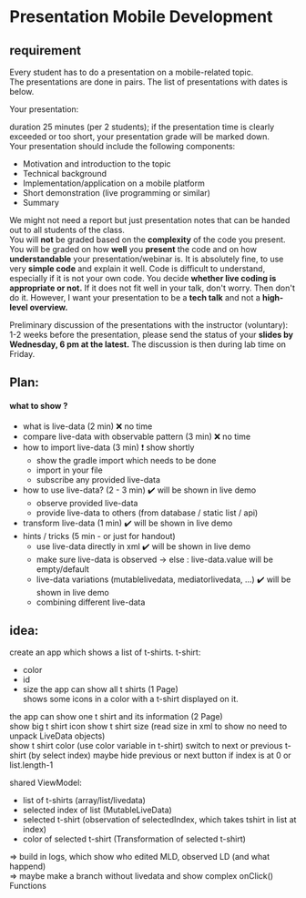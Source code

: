 # Presentation Mobile Development
## requirement
Every student has to do a presentation on a mobile-related topic.  
The presentations are done in pairs. The list of presentations with dates is below.

Your presentation:

duration 25 minutes (per 2 students); if the presentation time is clearly exceeded or too short, your presentation grade will be marked down.  
Your presentation should include the following components:  
* Motivation and introduction to the topic
* Technical background
* Implementation/application on a mobile platform
* Short demonstration (live programming or similar)
* Summary


We might not need a report but just presentation notes that can be handed out to all students of the class.  
You will **not** be graded based on the **complexity** of the code you present.  You will be graded on how **well** you **present** the code and on how **understandable** your presentation/webinar is. It is absolutely fine, to use very **simple code** and explain it well. Code is difficult to understand, especially if it is not your own code. You decide **whether live coding is appropriate or not.** If it does not fit well in your talk, don't worry. Then don't do it. However, I want your presentation to be a **tech talk** and not a **high-level overview.**

Preliminary discussion of the presentations with the instructor (voluntary): 1-2 weeks before the presentation, please send the status of your **slides by Wednesday, 6 pm at the latest.** The discussion is then during lab time on Friday. 

## Plan:

#### what to show ?
- what is live-data (2 min) :x: no time
- compare live-data with observable pattern (3 min) :x: no time
- how to import live-data (3 min) :heavy_exclamation_mark: show shortly
  - show the gradle import which needs to be done
  - import in your file
  - subscribe any provided live-data
- how to use live-data? (2 - 3 min) :heavy_check_mark: will be shown in live demo
  - observe provided live-data
  - provide live-data to others (from database / static list / api)
- transform live-data (1 min) :heavy_check_mark: will be shown in live demo
- hints / tricks (5 min - or just for handout)
  - use live-data directly in xml  :heavy_check_mark: will be shown in live demo
  - make sure live-data is observed -> else : live-data.value will be empty/default 
  - live-data variations (mutablelivedata, mediatorlivedata, ...)  :heavy_check_mark: will be shown in live demo
  - combining different live-data
  
## idea:
create an app which shows a list of t-shirts. 
t-shirt:
- color
- id
- size
the app can show all t shirts (1 Page)  
shows some icons in a color with a t-shirt displayed on it.

the app can show one t shirt and its information (2 Page)  
show big t shirt icon
show t shirt size (read size in xml to show no need to unpack LiveData objects)  
show t shirt color (use color variable in t-shirt) 
switch to next or previous t-shirt (by select index)
maybe hide previous or next button if index is at 0 or list.length-1

shared ViewModel:
- list of t-shirts (array/list/livedata<list>)
- selected index of list (MutableLiveData<Int>)
- selected t-shirt (observation of selectedIndex, which takes tshirt in list at index)
- color of selected t-shirt (Transformation of selected t-shirt)
  
  
=> build in logs, which show who edited MLD, observed LD (and what happend)  
=> maybe make a branch without livedata and show complex onClick() Functions  
